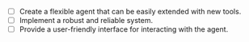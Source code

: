- [ ] Create a flexible agent that can be easily extended with new tools.
- [ ] Implement a robust and reliable system.
- [ ] Provide a user-friendly interface for interacting with the agent.